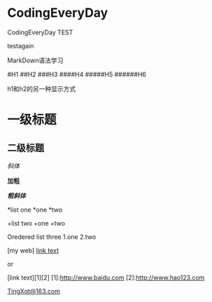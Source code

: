 CodingEveryDay
==============

CodingEveryDay
TEST

testagain

MarkDown语法学习

#H1
##H2
###H3
####H4
#####H5
######H6

h1和h2的另一种显示方式

一级标题
===

二级标题
---

*斜体*

**加粗**

***粗斜体***



*list one
*one 
*two

+list two 
+one 
+two

Oredered list three
1.one
2.two

[my web] [link text](http://www.baidu.com "baidu")

or

[link text][1][2]
[1]:http://www.baidu.com
[2]:http://www.hao123.com

<TingXqt@163.com>

